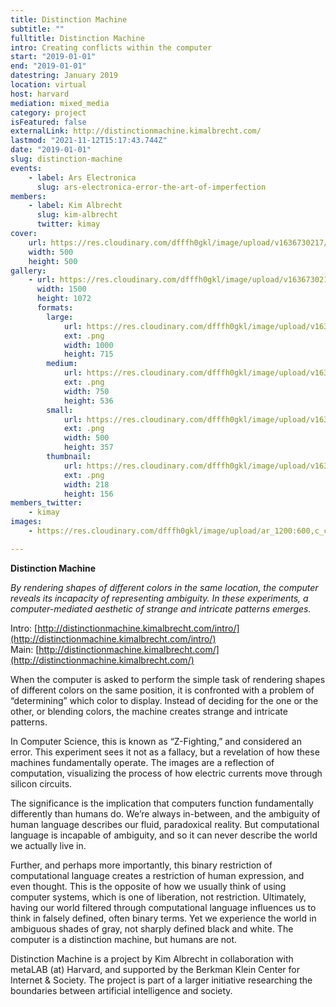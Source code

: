 ```yaml
---
title: Distinction Machine
subtitle: ""
fulltitle: Distinction Machine
intro: Creating conflicts within the computer
start: "2019-01-01"
end: "2019-01-01"
datestring: January 2019
location: virtual
host: harvard
mediation: mixed_media
category: project
isFeatured: false
externalLink: http://distinctionmachine.kimalbrecht.com/
lastmod: "2021-11-12T15:17:43.744Z"
date: "2019-01-01"
slug: distinction-machine
events:
    - label: Ars Electronica
      slug: ars-electronica-error-the-art-of-imperfection
members:
    - label: Kim Albrecht
      slug: kim-albrecht
      twitter: kimay
cover:
    url: https://res.cloudinary.com/dfffh0gkl/image/upload/v1636730217/distinctionmachine1_68e71e2308.gif
    width: 500
    height: 500
gallery:
    - url: https://res.cloudinary.com/dfffh0gkl/image/upload/v1636730217/distinctionmachine2_ca25edf3fa.png
      width: 1500
      height: 1072
      formats:
        large:
            url: https://res.cloudinary.com/dfffh0gkl/image/upload/v1636730218/large_distinctionmachine2_ca25edf3fa.png
            ext: .png
            width: 1000
            height: 715
        medium:
            url: https://res.cloudinary.com/dfffh0gkl/image/upload/v1636730219/medium_distinctionmachine2_ca25edf3fa.png
            ext: .png
            width: 750
            height: 536
        small:
            url: https://res.cloudinary.com/dfffh0gkl/image/upload/v1636730219/small_distinctionmachine2_ca25edf3fa.png
            ext: .png
            width: 500
            height: 357
        thumbnail:
            url: https://res.cloudinary.com/dfffh0gkl/image/upload/v1636730217/thumbnail_distinctionmachine2_ca25edf3fa.png
            ext: .png
            width: 218
            height: 156
members_twitter:
    - kimay
images:
    - https://res.cloudinary.com/dfffh0gkl/image/upload/ar_1200:600,c_crop/c_limit,h_1200,w_600/v1636730217/distinctionmachine1_68e71e2308.jpg

---
```

**Distinction Machine**

*By rendering shapes of different colors in the same location, the computer reveals its incapacity of representing ambiguity. In these experiments, a computer-mediated aesthetic of strange and intricate patterns emerges.*

Intro: [http://distinctionmachine.kimalbrecht.com/intro/](http://distinctionmachine.kimalbrecht.com/intro/) <br />
Main: [http://distinctionmachine.kimalbrecht.com/](http://distinctionmachine.kimalbrecht.com/)

When the computer is asked to perform the simple task of rendering shapes of different colors on the same position, it is confronted with a problem of “determining” which color to display. Instead of deciding for the one or the other, or blending colors, the machine creates strange and intricate patterns.

In Computer Science, this is known as “Z-Fighting,” and considered an error. This experiment sees it not as a fallacy, but a revelation of how these machines fundamentally operate. The images are a reflection of computation, visualizing the process of how electric currents move through silicon circuits.

The significance is the implication that computers function fundamentally differently than humans do. We’re always in-between, and the ambiguity of human language describes our fluid, paradoxical reality. But computational language is incapable of ambiguity, and so it can never describe the world we actually live in.

Further, and perhaps more importantly, this binary restriction of computational language creates a restriction of human expression, and even thought. This is the opposite of how we usually think of using computer systems, which is one of liberation, not restriction. Ultimately, having our world filtered through computational language influences us to think in falsely defined, often binary terms. Yet we experience the world in ambiguous shades of gray, not sharply defined black and white. The computer is a distinction machine, but humans are not.


Distinction Machine is a project by Kim Albrecht in collaboration with metaLAB (at) Harvard, and supported by the Berkman Klein Center for Internet & Society. The project is part of a larger initiative researching the boundaries between artificial intelligence and society.
